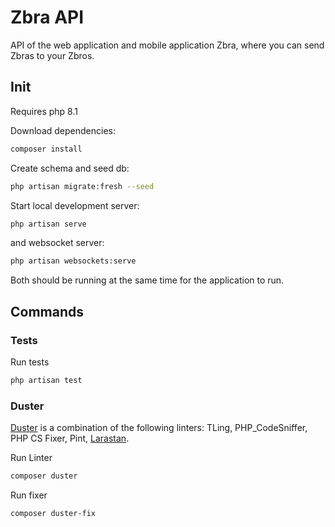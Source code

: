 # Zbra API

API of the web application and mobile application Zbra, where you can send Zbras to your Zbros.

## Init

Requires php 8.1

Download dependencies:
```bash
composer install
```

Create schema and seed db:
```bash
php artisan migrate:fresh --seed
```

Start local development server:
```bash
php artisan serve
```
and websocket server:
```bash
php artisan websockets:serve
```

Both should be running at the same time for the application to run.

## Commands

### Tests
Run tests
```bash
php artisan test
```

### Duster

[Duster](https://github.com/tighten/duster) is a combination of the following linters: TLing, PHP_CodeSniffer, PHP CS Fixer, Pint, [Larastan](https://laravel-news.com/running-phpstan-on-max-with-laravel).

Run Linter
```bash
composer duster
```

Run fixer
```bash
composer duster-fix
```
